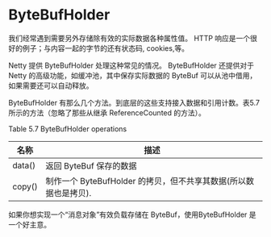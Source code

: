 ByteBufHolder 
====

我们经常遇到需要另外存储除有效的实际数据各种属性值。 HTTP 响应是一个很好的例子；与内容一起的字节的还有状态码, cookies,等。

Netty 提供 ByteBufHolder 处理这种常见的情况。 ByteBufHolder 还提供对于 Netty 的高级功能，如缓冲池，其中保存实际数据的 ByteBuf
可以从池中借用，如果需要还可以自动释放。

ByteBufHolder 有那么几个方法。到底层的这些支持接入数据和引用计数。表5.7所示的方法（忽略了那些从继承 ReferenceCounted 的方法）。

Table 5.7 ByteBufHolder operations

名称     | 描述
-------- | ---
data() | 返回 ByteBuf 保存的数据
copy() | 制作一个 ByteBufHolder 的拷贝，但不共享其数据(所以数据也是拷贝).

如果你想实现一个“消息对象”有效负载存储在 ByteBuf，使用ByteBufHolder 是一个好主意。